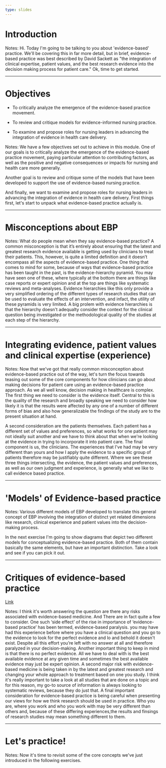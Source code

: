 ```yaml
---
type: slides
---
```


# Introduction

Notes: Hi. Today I'm going to be talking to you about 'evidence-based' practice.  We'll be covering this in far more detail, but in brief, evidence-based practice was best described by David Sackett as "the integration of clinical expertise, patient values, and the best research evidence into the decision making process for patient care." Ok, time to get started.

---

# Objectives

- To critically analyze the emergence of the evidence-based practice movement.

- To review and critique models for evidence-informed nursing practice.

- To examine and propose roles for nursing leaders in advancing the <br> integration of evidence in health care delivery.

Notes: We have a few objectives set out to achieve in this module. One of our goals is to critically analyze the emergence of the evidence-based practice movement, paying particular attention to contributing factors, as well as the positive and negative consequences or impacts for nursing and health care more generally.

Another goal is to review and critique some of the models that have been developed to support the use of evidence-based nursing practice.

And finally, we want to examine and propose roles for nursing leaders in advancing the integration of evidence in health care delivery. First things first, let's start to unpack what evidence-based practice actually is. 

---
# Misconceptions about EBP

Notes: What do people mean when they say evidence-based practice? A common misconception is that it’s entirely about ensuring that the latest and greatest research evidence available is getting used by clinicians to treat their patients. This, however, is quite a limited definition and it doesn’t encompass all the aspects of evidence-based practice. One thing that comes to mind for some, because of ways that evidence-based practice has been taught in the past, is the evidence-hierarchy pyramid. You may have seen one of these, where typically at the bottom there are things like case reports or expert opinion and at the top are things like systematic reviews and meta-analyses. Evidence hierarchies like this only provide a very simplified ordering of the different types of research studies that can be used to evaluate the effects of an intervention, and infact, the utility of these pyramids is very limited. A big prolem with evidence hierarchies is that the hierarchy doesn't adequalty consider the context for the clinical question being investigated or the methodological quality of the studies at each step of the hierarchy. 

---
# Integrating evidence, patient values and clinical expertise (experience)

Notes: Now that we've got that really common misconception about evidence-based practice out of the way, let's turn the focus towards teasing out some of the core components for how clinicians can go about making decisions for patient care using an evidence-based practice approach. As we all well know, decision making in healthcare is complex. The first thing we need to consider is the evidence itself. Central to this is the quality of the research and broadly speaking we need to consider how likely it is that the results were affected by any one of a number of different forms of bias and also how generalizable the findings of the study are to the present situation at hand. 

A second consideration are the patients themselves.  Each patient has a different set of values and preferences, so what works for one patient may not ideally suit another and we have to think about that when we're looking at the evidence in trying to incorporate it into patient care. The final component is us, the clinicians. The experiences that I've had may be very different than yours and how I apply the evidence to a specific group of patients therefore may be justifiably quite different. Where we see these three things intersecting, the evidence, the patient values and preferences, as well as our own judgment and experience, is generally what we like to call evidence based practice.

---
# 'Models' of Evidence-based practice

Notes: Various different models of EBP developed to translate this general concept of EBP involving the integration of  distinct yet related dimensions like research, clinical experience and patient values into the decision-making process. 

In the next exercise I'm going to show diagrams that depict two different models for conceptualizing evidence-based practice. Both of them contain basically the same elements, but have an important distinction. Take a look and see if you can pick it out. 

---

# Critiques of evidence-based practice

[Link](https://q.utoronto.ca/courses/59201/pages/required-and-recommended-readings-week-1?module_item_id=53040)

Notes: I think it's worth answering the question are there any risks associated with evidence-based medicine. And There are in fact quite a few to consider. One such ‘side effect’ of the rise in importance of ‘evidence-based practice’ has been termed, evidence-based paralysis. you may have had this experience before where you have a clinical question and you go to the evidence to look for the perfect evidence and lo and behold it doesn't exist. Despite all this effort you’re left with no answer at all and therefore paralyzed in your decision-making.  Another important thing to keep in mind is that there is no perfect evidence. All we have to deal with is the best available evidence at any given time and sometimes the best available evidence may just be expert opinion. A second major risk with evidence-based medicine is being taken in by the latest and greatest research and changing your whole approach to treatment based on one you study. I think it's really important to take a look at all studies that are done on a topic and for this reason, my go-to source of information is always looking to systematic reviews, because they do just that. A final important consideration for evidence-based practice is being careful when presenting our views for how we think research should be used in practice. Who you are, where you work and who you work with may be very different than others and, because of these differing experiences,the results and finsings of research studies may mean something different to them. 


---

# Let's practice!

Notes: Now it's time to revisit some of the core concepts we've just introduced in the following exercises.
